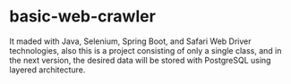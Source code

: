 # basic-web-crawler
It maded with Java, Selenium, Spring Boot, and Safari Web Driver technologies, also this is a project consisting of only a single class, and in the next version, the desired data will be stored with PostgreSQL using layered architecture.
